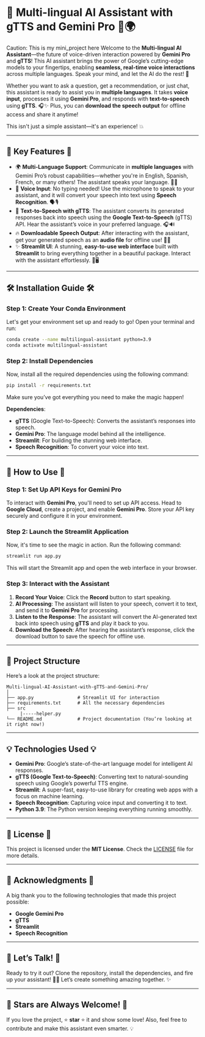 # 🚀 **Multi-lingual AI Assistant with gTTS and Gemini Pro** 🤖🌍
Caution: This is my mini_project here
Welcome to the **Multi-lingual AI Assistant**—the future of voice-driven interaction powered by **Gemini Pro** and **gTTS**! This AI assistant brings the power of Google’s cutting-edge models to your fingertips, enabling **seamless, real-time voice interactions** across multiple languages. Speak your mind, and let the AI do the rest! 🌟

Whether you want to ask a question, get a recommendation, or just chat, this assistant is ready to assist you in **multiple languages**. It takes **voice input**, processes it using **Gemini Pro**, and responds with **text-to-speech** using **gTTS**. 🎧✨ Plus, you can **download the speech output** for offline access and share it anytime!

This isn't just a simple assistant—it's an experience! 💥

---

## 🚨 **Key Features** 🚨

- 🌍 **Multi-Language Support**: Communicate in **multiple languages** with Gemini Pro’s robust capabilities—whether you're in English, Spanish, French, or many others! The assistant speaks your language. 💬🌐
- 🎤 **Voice Input**: No typing needed! Use the microphone to speak to your assistant, and it will convert your speech into text using **Speech Recognition**. 🗣️🎙️
- 🔄 **Text-to-Speech with gTTS**: The assistant converts its generated responses back into speech using the **Google Text-to-Speech** (gTTS) API. Hear the assistant’s voice in your preferred language. 🎧🔊
- 🔥 **Downloadable Speech Output**: After interacting with the assistant, get your generated speech as an **audio file** for offline use! 💾📲
- ✨ **Streamlit UI**: A stunning, **easy-to-use web interface** built with **Streamlit** to bring everything together in a beautiful package. Interact with the assistant effortlessly. 🎨🖥️

---

## 🛠️ **Installation Guide** 🛠️

### Step 1: Create Your Conda Environment

Let's get your environment set up and ready to go! Open your terminal and run:

```bash
conda create --name multilingual-assistant python=3.9
conda activate multilingual-assistant
```

### Step 2: Install Dependencies

Now, install all the required dependencies using the following command:

```bash
pip install -r requirements.txt
```

Make sure you’ve got everything you need to make the magic happen!

**Dependencies**:
- **gTTS** (Google Text-to-Speech): Converts the assistant’s responses into speech.
- **Gemini Pro**: The language model behind all the intelligence.
- **Streamlit**: For building the stunning web interface.
- **Speech Recognition**: To convert your voice into text.

---

## 🚀 **How to Use** 🚀

### Step 1: Set Up API Keys for Gemini Pro

To interact with **Gemini Pro**, you'll need to set up API access. Head to **Google Cloud**, create a project, and enable **Gemini Pro**. Store your API key securely and configure it in your environment.

### Step 2: Launch the Streamlit Application

Now, it's time to see the magic in action. Run the following command:

```bash
streamlit run app.py
```

This will start the Streamlit app and open the web interface in your browser.

### Step 3: Interact with the Assistant

1. **Record Your Voice**: Click the **Record** button to start speaking.
2. **AI Processing**: The assistant will listen to your speech, convert it to text, and send it to **Gemini Pro** for processing.
3. **Listen to the Response**: The assistant will convert the AI-generated text back into speech using **gTTS** and play it back to you.
4. **Download the Speech**: After hearing the assistant’s response, click the download button to save the speech for offline use.

---

## 📂 **Project Structure**

Here’s a look at the project structure:

```
Multi-lingual-AI-Assistant-with-gTTS-and-Gemini-Pro/
│
├── app.py                # Streamlit UI for interaction
├── requirements.txt      # All the necessary dependencies
├── src      
     |-----helper.py
└── README.md             # Project documentation (You’re looking at it right now!)
```

---

## 💡 **Technologies Used** 💡

- **Gemini Pro**: Google’s state-of-the-art language model for intelligent AI responses.
- **gTTS (Google Text-to-Speech)**: Converting text to natural-sounding speech using Google’s powerful TTS engine.
- **Streamlit**: A super-fast, easy-to-use library for creating web apps with a focus on machine learning.
- **Speech Recognition**: Capturing voice input and converting it to text.
- **Python 3.9**: The Python version keeping everything running smoothly.

---



## 📜 **License** 📜

This project is licensed under the **MIT License**. Check the [LICENSE](LICENSE) file for more details.

---

## 🙏 **Acknowledgments** 🙏

A big thank you to the following technologies that made this project possible:

- **Google Gemini Pro**
- **gTTS**
- **Streamlit**
- **Speech Recognition**

---

## 🎉 **Let’s Talk!** 🎉

Ready to try it out? Clone the repository, install the dependencies, and fire up your assistant! 🚀💬 Let’s create something amazing together. ✨

---

## 🌟 **Stars are Always Welcome!** 🌟

If you love the project, ⭐ **star** ⭐ it and show some love! Also, feel free to contribute and make this assistant even smarter. 💡
